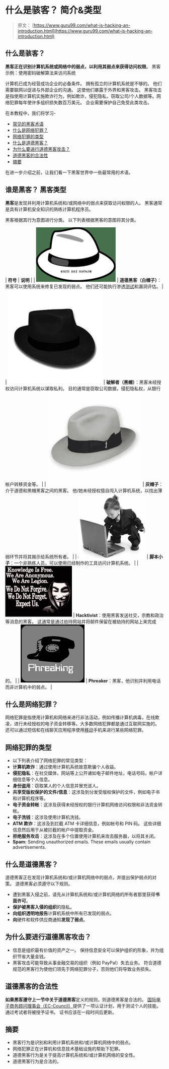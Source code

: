 # 什么是骇客？ 简介&类型

> 原文： [https://www.guru99.com/what-is-hacking-an-introduction.html](https://www.guru99.com/what-is-hacking-an-introduction.html)

## 什么是骇客？

**黑客正在识别计算机系统或网络中的弱点，以利用其弱点来获得访问权限**。 黑客示例：使用密码破解算法来访问系统

计算机已成为经营成功企业的必备条件。 拥有孤立的计算机系统是不够的。 他们需要联网以促进与外部企业的沟通。 这使他们暴露于外界和黑客攻击。 黑客攻击是指使用计算机实施欺诈行为，例如欺诈，侵犯隐私，窃取公司/个人数据等。网络犯罪每年使许多组织损失数百万美元。 企业需要保护自己免受此类攻击。

在本教程中，我们将学习-

*   [常见的黑客术语](#2)
*   [什么是网络犯罪？](#3)
*   [网络犯罪的类型](#4)
*   [什么是道德黑客？](#5)
*   [为什么要进行道德黑客攻击？](#6)
*   [道德黑客的合法性](#7)
*   [摘要](#8)

在进一步介绍之前，让我们看一下黑客世界中一些最常用的术语。

## 谁是黑客？ 黑客类型

**黑客**是发现并利用计算机系统和/或网络中的弱点来获取访问权限的人。 黑客通常是具有计算机安全知识的熟练计算机程序员。

黑客根据其行为意图进行分类。 以下列表根据黑客的意图将其分类。

| **符号** | **说明** |
| ![What is Hacking ? An Introduction](img/8d665c07fda5530508f862f74598985d.png "What is Hacking ? An Introduction") | **道德黑客（白帽子）**：黑客可以使用系统来修复已发现的弱点。 他们还可能执行渗透[测试](/software-testing.html)和漏洞评估。 |
| ![What is Hacking ? An Introduction](img/a11e1e76b52e680dfa17252b415d3b9d.png "What is Hacking ? An Introduction") | **破解者（黑帽）**：黑客未经授权访问计算机系统以谋取私利。 目的通常是窃取公司数据，侵犯隐私权，从银行帐户转移资金等。 |
| ![What is Hacking ? An Introduction](img/3fa6f057f583dc561fa6c460afe941cf.png "What is Hacking ? An Introduction") | **灰帽子**：介于道德和黑帽黑客之间的黑客。 他/她未经授权擅自闯入计算机系统，以找出薄弱环节并将其揭示给系统所有者。 |
| ![What is Hacking ? An Introduction](img/f288e718e4d7a2138542a38c510ed513.png "What is Hacking ? An Introduction") | **脚本小子**：一个非熟练人员，可以使用已经制作的工具访问计算机系统。 |
| ![What is Hacking ? An Introduction](img/cfdfd75967f9de873646e5e272f6e342.png "What is Hacking ? An Introduction") | **Hacktivist**：使用黑客发送社交，宗教和政治等消息的黑客。 这通常是通过劫持网站并将邮件保留在被劫持的网站上来完成的。 |
| ![What is Hacking ? An Introduction](img/26869c16b16c1a680107164a15bd3d3f.png "What is Hacking ? An Introduction") | **Phreaker**：黑客，他识别并利用电话而非计算机中的弱点。 |

## 什么是网络犯罪？

网络犯罪是指使用计算机和网络来进行非法活动，例如传播计算机病毒，在线欺凌，进行未经授权的电子资金转移等。大多数网络犯罪都是通过互联网实施的。 还可以通过短信和在线聊天应用程序使用[移动](/mobile-testing.html)手机来进行某些网络犯罪。

## 网络犯罪的类型

*   以下列表介绍了网络犯罪的常见类型：
*   **计算机欺诈**：通过使用计算机系统故意欺骗个人收益。
*   **侵犯隐私**：在社交媒体，网站等上公开诸如电子邮件地址，电话号码，帐户详细信息等个人信息。
*   **身份盗用**：窃取某人的个人信息并冒充该人。
*   **共享受版权保护的文件/信息**：这涉及到分发受版权保护的文件，例如电子书和计算机程序等。
*   **电子资金转帐**：这涉及获得未经授权的银行计算机网络访问权限和非法资金转帐。
*   **电子洗钱**：这涉及使用计算机洗钱。
*   **ATM 欺诈**：这涉及到拦截 ATM 卡详细信息，例如帐号和 PIN 码。 这些详细信息然后用于从被拦截的帐户中提取资金。
*   **拒绝服务攻击**：这涉及在多个位置使用计算机来攻击服务器，以将其关闭。
*   **Spam:** Sending unauthorized emails. These emails usually contain advertisements.

## 什么是道德黑客？

道德黑客正在发现计算机系统和/或计算机网络中的弱点，并提出保护弱点的对策。 道德黑客必须遵守以下规则。

*   遭到黑客入侵之前，请先从计算机系统和/或计算机网络的所有者那里获得**书面许可**。
*   **保护被黑客入侵的组织**的隐私。
*   **向组织透明地报告**计算机系统中所有已发现的弱点。
*   **向**硬件和软件供应商通知**发现了弱点**。

## 为什么要进行道德黑客攻击？

*   信息是组织最有价值的资产之一。 保持信息安全可以保护组织的形象，并为组织节省大量金钱。
*   黑客攻击可能导致从事金融交易的组织（例如 PayPal）失去业务。 符合道德规范的黑客行为使他们领先于网络犯罪分子，否则他们将导致业务损失。

## 道德黑客的合法性

**如果黑客遵守上一节中关于道德黑客**定义的规则，则道德黑客是合法的。 [国际电子商务顾问理事会（EC-Council）](http://www.eccouncil.org/)提供了一项认证计划，用于测试个人的技能。 通过考试者将被授予证书。 证书应该在一段时间后更新。

## 摘要

*   黑客行为是识别和利用计算机系统和/或计算机网络中的弱点。
*   网络犯罪正在计算机和信息技术基础设施的帮助下犯罪。
*   道德黑客行为是关于提高计算机系统和/或计算机网络的安全性。
*   道德黑客行为是合法的。
